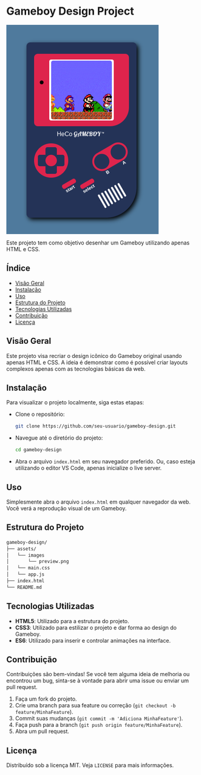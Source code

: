 # Gameboy Design Project

<div style="width=100%; display: flex; justify-items: center;">
  <img style="max-width: 80%;" src="./assets/images/preview.png" alt="project preview"/>
</div>

Este projeto tem como objetivo desenhar um Gameboy utilizando apenas HTML e CSS.

## Índice

- [Visão Geral](#visão-geral)
- [Instalação](#instalação)
- [Uso](#uso)
- [Estrutura do Projeto](#estrutura-do-projeto)
- [Tecnologias Utilizadas](#tecnologias-utilizadas)
- [Contribuição](#contribuição)
- [Licença](#licença)

## Visão Geral

Este projeto visa recriar o design icônico do Gameboy original usando apenas HTML e CSS. A ideia é demonstrar como é possível criar layouts complexos apenas com as tecnologias básicas da web.

## Instalação

Para visualizar o projeto localmente, siga estas etapas:

- Clone o repositório:
  ```sh
  git clone https://github.com/seu-usuario/gameboy-design.git
  ```
- Navegue até o diretório do projeto:
  ```sh
  cd gameboy-design
  ```
- Abra o arquivo `index.html` em seu navegador preferido. Ou, caso esteja utilizando o editor VS Code, apenas inicialize o live server.

## Uso

Simplesmente abra o arquivo `index.html` em qualquer navegador da web. Você verá a reprodução visual de um Gameboy.

## Estrutura do Projeto

```sh
gameboy-design/
├── assets/
│   └── images
│       └── preview.png
│   └── main.css
│   └── app.js
├── index.html
└── README.md
```

## Tecnologias Utilizadas

- **HTML5**: Utilizado para a estrutura do projeto.
- **CSS3**: Utilizado para estilizar o projeto e dar forma ao design do Gameboy.
- **ES6**: Utilizado para inserir e controlar animações na interface.

## Contribuição

Contribuições são bem-vindas! Se você tem alguma ideia de melhoria ou encontrou um bug, sinta-se à vontade para abrir uma issue ou enviar um pull request.

1. Faça um fork do projeto.
2. Crie uma branch para sua feature ou correção (`git checkout -b feature/MinhaFeature`).
3. Commit suas mudanças (`git commit -m 'Adiciona MinhaFeature'`).
4. Faça push para a branch (`git push origin feature/MinhaFeature`).
5. Abra um pull request.

## Licença

Distribuído sob a licença MIT. Veja `LICENSE` para mais informações.
